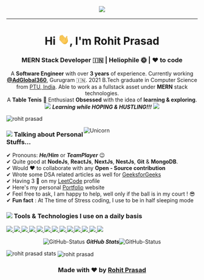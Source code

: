 <p align="center">
  <img src="https://github.com/thompsonemerson/thompsonemerson/raw/master/cover-thompson.png" height="200"/>
</p>
<hr>
<h1 align="center">Hi <img src="https://raw.githubusercontent.com/ABSphreak/ABSphreak/master/gifs/Hi.gif" width="30px">, I'm Rohit Prasad</h1>
<h3 align="center">MERN Stack Developer 🇮🇳 | Heliophile 🌞 | ❤️ to code</h3>

<p align="center">
    A <b>Software Engineer</b> with over <b>3 years</b> of experience. Currently working <a href="https://www.adglobal360.com/"><b>@AdGlobal360</b></a>, Gurugram 🇮🇳.
    2021 B.Tech graduate in Computer Science from <a href="https://ptu.ac.in/">PTU, India</a>.
    Able to work as a fullstack asset under <b>MERN</b> stack technologies.     
    <br>
    A <b>Table Tenis</b> 🏓 Enthusiast <b>Obsessed</b> with the idea of <b>learning & exploring</b>.
  </em> 
  <br>
  <img src="https://media.giphy.com/media/VgCDAzcKvsR6OM0uWg/giphy.gif" width="30" /> <b><i>Learning while HOPING & HUSTLING!!!</i></b> <img src="https://media.giphy.com/media/7j2hfyeVcDtf2/giphy.gif" width="50" />
</p>

<p align="left"> <img src="https://komarev.com/ghpvc/?username=rohit679&label=Profile%20views&color=0e75b6&style=flat" alt="rohit prasad" /> </p>
<img align="right" width=300px alt="Unicorn" src="https://media.giphy.com/media/3ohs4BSacFKI7A717y/giphy.gif" />

<h3 align="left">
<img src="https://media.giphy.com/media/ObNTw8Uzwy6KQ/giphy.gif" width="30px"> Talking about Personal Stuffs...</h3>

✔ Pronouns: **_He/Him_** or **_TeamPlayer_** 😉 <br>
✔ Quite good at **NodeJs**, **ReactJs**, **NextJs**, **NestJs**, **Git** & **MongoDB**.<br>
✔ Would ❤️ to collaborate with any **Open - Source contribution**<br>
✔ Wrote some DSA related articles as well for [GeeksforGeeks](https://auth.geeksforgeeks.org/user/rohit_prasad/articles) <br>
✔ Having 3 🌟 on my [LeetCode](https://leetcode.com/rohit221/) profile<br>
✔ Here's my personal [Portfolio](https://rohitprasad.me/) website<br>
✔ Feel free to ask, I am happy to help, well only if the ball is in my court ! 😎<br>
✔ **Fun fact** : At The time of Stress coding, I use to be in half sleeping mode<br>

<h3 align="left">
<img src="https://media.giphy.com/media/ObNTw8Uzwy6KQ/giphy.gif" width="30px"> Tools & Technologies I use on a daily basis</h3>

<p align="left">  
<a href="https://github.com/harish-sethuraman/readme-components">
  <img src="https://readme-components.vercel.app/api?component=logo&fill=black&logo=react&animation=spin&svgfill=15d8fe&scale=0.8&">  
</a>
<a href="https://github.com/harish-sethuraman/readme-components">
 <img src="https://readme-components.vercel.app/api?component=logo&fill=black&logo=node.js&svgfill=659b60&scale=0.8">
</a>
<a href="https://github.com/harish-sethuraman/readme-components">
 <img src="https://readme-components.vercel.app/api?component=logo&fill=black&logo=next.js&svgfill=ffffff&scale=0.8">
</a>
<a href="https://github.com/harish-sethuraman/readme-components">
 <img src="https://readme-components.vercel.app/api?component=logo&fill=black&logo=nestjs&svgfill=E0234E&scale=0.8">
</a>
<a href="https://github.com/harish-sethuraman/readme-components">
 <img src="https://readme-components.vercel.app/api?component=logo&fill=black&logo=mongodb&svgfill=659b60&scale=0.8">
</a>
<a href="https://github.com/harish-sethuraman/readme-components">
 <img src="https://readme-components.vercel.app/api?component=logo&fill=black&logo=javascript&svgfill=f6df1c&scale=0.8">
</a>
<a href="https://github.com/harish-sethuraman/readme-components">
  <img src="https://readme-components.vercel.app/api?component=logo&fill=black&logo=typescript&svgfill=2d79c7&scale=0.8">
</a>
<a href="https://github.com/harish-sethuraman/readme-components">
  <img src="https://readme-components.vercel.app/api?component=logo&fill=black&logo=github&scale=0.8">
</a>
<a href="https://github.com/harish-sethuraman/readme-components">
  <img src="https://readme-components.vercel.app/api?component=logo&fill=black&logo=tailwindcss&svgfill=8ed5fa&scale=0.8">
</a>
<a href="https://github.com/harish-sethuraman/readme-components">
  <img src="https://readme-components.vercel.app/api?component=logo&fill=black&logo=amazonaws&&scale=0.8">
</a>
<a href="https://github.com/harish-sethuraman/readme-components">
  <img src="https://readme-components.vercel.app/api?component=logo&fill=black&logo=linux&scale=0.8">
</a>
<a href="https://github.com/harish-sethuraman/readme-components">
  <img src="https://readme-components.vercel.app/api?component=logo&fill=black&logo=postman&svgfill=FF9900&scale=0.8">
</a>
<a href="https://github.com/harish-sethuraman/readme-components">
  <img src="https://readme-components.vercel.app/api?component=logo&fill=black&logo=visualstudiocode&svgfill=0078d7&scale=0.8">
</a>
</p>

<p align="center">
<img src="https://media.giphy.com/media/8UHRm5oY4k4FDxq5QG/giphy.gif" width="30px" alt="GitHub-Status"/>&nbsp;<i><b>GitHub Stats</b></i><img src="https://media.giphy.com/media/8UHRm5oY4k4FDxq5QG/giphy.gif" width="30px" alt="GitHub-Status"/></p>

<p><img align="left" src="https://github-readme-stats.vercel.app/api/top-langs?username=rohit679&show_icons=true&locale=en&layout=compact" alt="rohit prasad stats" /></p>

<p>&nbsp;<img align="center" src="https://github-readme-stats.vercel.app/api?username=rohit679&count_private=true&show_icons=true" alt="rohit prasad" width="395" /></p>

<h3 align="center">Made with ❤️ by <a href="https://rohitprasad.me">Rohit Prasad</></h3>
